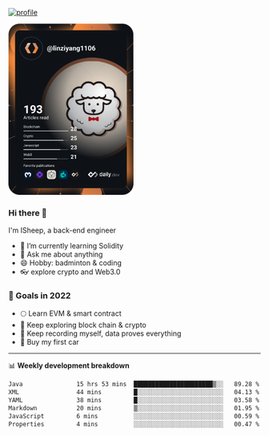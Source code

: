 [![profile](http://img.codelin.xyz/hello-im-isheep.svg)](https://www.calligrapher.ai/)

<a href="https://app.daily.dev/linziyang1106"><img src="/devcard.png" width="250" alt="ISheep's Dev Card"/></a>

### Hi there 🐏

I'm ISheep, a back-end engineer

- 🔭 I’m currently learning Solidity
- 💬 Ask me about anything
- 😄 Hobby: badminton & coding
- 👓 explore crypto and Web3.0

### 🚀 Goals in 2022
+ 🌕 Learn EVM & smart contract
+ 🤔 Keep exploring block chain & crypto
+ 🐏 Keep recording myself, data proves everything
+ 🚗 Buy my first car

-------

📊 **Weekly development breakdown**
<!--START_SECTION:waka-->

```text
Java               15 hrs 53 mins  ██████████████████████▒░░   89.28 %
XML                44 mins         █░░░░░░░░░░░░░░░░░░░░░░░░   04.13 %
YAML               38 mins         █░░░░░░░░░░░░░░░░░░░░░░░░   03.58 %
Markdown           20 mins         ▒░░░░░░░░░░░░░░░░░░░░░░░░   01.95 %
JavaScript         6 mins          ░░░░░░░░░░░░░░░░░░░░░░░░░   00.59 %
Properties         4 mins          ░░░░░░░░░░░░░░░░░░░░░░░░░   00.47 %
```

<!--END_SECTION:waka-->
